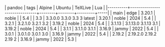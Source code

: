 | pandoc   | tags                          | Alpine | Ubuntu | TeXLive | Lua |
|----------+-------------------------------+--------+--------+---------+-----|
| main     | edge                          | 3.20.1 | noble  |         | 5.4 |
| 3.3      | 3.3.0.0  3.3.0  3.3  3 latest | 3.20.1 | noble  |    2024 | 5.4 |
| 3.2.1    | 3.2.1.0  3.2.1  3.2           | 3.19.2 | noble  |    2024 | 5.4 |
| 3.1.13   | 3.1.13.0 3.1.13 3.1           | 3.19.2 | noble  |    2024 | 5.4 |
| 3.1.1    | 3.1.1.0  3.1.1                | 3.16.9 | jammy  |    2022 | 5.4 |
| 3.0.1    | 3.0.1.0  3.0.1  3.0           | 3.16.9 | jammy  |    2022 | 5.4 |
| 2.19.2   | 2.19.2.0 2.19.2 2.19 2        | 3.16.9 | jammy  |    2022 | 5.3 |
